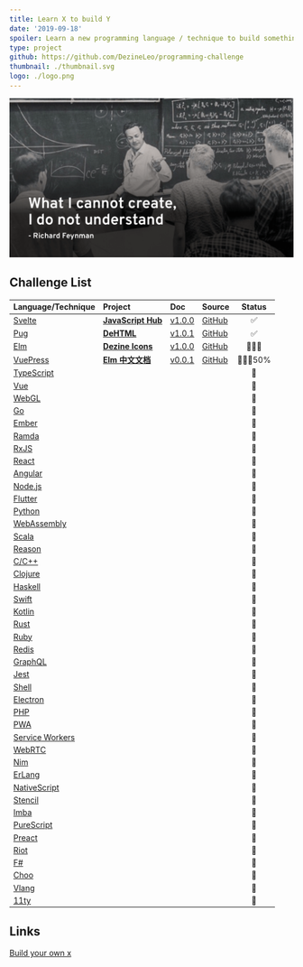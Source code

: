 ```yaml
---
title: Learn X to build Y
date: '2019-09-18'
spoiler: Learn a new programming language / technique to build something real world.
type: project
github: https://github.com/DezineLeo/programming-challenge
thumbnail: ./thumbnail.svg
logo: ./logo.png
---
```


![What I cannot create, I do not understand.](./feynman.png)

## Challenge List
| Language/Technique | Project | Doc | Source | Status |
|:-------------------|:--------|:------|:-------|:------:|
| [Svelte](https://svelte.dev/) | **[JavaScript Hub](https://javascript-hub.dezineleo.com)** | [v1.0.0](/javascript-hub/) | [GitHub](https://github.com/DezineLeo/javascript-hub) | ✅ |
| [Pug](https://pugjs.org/api/getting-started.html) | **[DeHTML](https://github.com/DezineLeo/DeHTML)** | [v1.0.1](/de-html/) | [GitHub](https://github.com/DezineLeo/DeHTML) | ✅ |
| [Elm](https://elm-lang.org/) | **[Dezine Icons]()** | [v1.0.0](/dezine-icons/) | [GitHub]() | 👨🏻‍💻 |
| [VuePress](https://vuepress.vuejs.org/) | **[Elm 中文文档]()** | [v0.0.1](/elm-lang-doc-zh/) | [GitHub](https://github.com/DezineLeo/elm-lang-docs-zh) | 👨🏻‍💻50% |
| [TypeScript](https://www.typescriptlang.org/) | **[]()** | []() | []() | 🚧 |
| [Vue](https://vuejs.org/) | **[]()** | []() | []() | 🚧 |
| [WebGL](https://developer.mozilla.org/en-US/docs/Web/API/WebGL_API) | **[]()** | []() | []() | 🚧 |
| [Go](https://golang.org/) | **[]()** | []() | []() | 🚧 |
| [Ember](https://emberjs.com/) | **[]()** | []() | []() | 🚧 |
| [Ramda](https://ramdajs.com/) | **[]()** | []() | []() | 🚧 |
| [RxJS](https://rxjs-dev.firebaseapp.com/) | **[]()** | []() | []() | 🚧 |
| [React](https://reactjs.org/) | **[]()** | []() | []() | 🚧 |
| [Angular](https://angular.io/) | **[]()** | []() | []() | 🚧 |
| [Node.js](https://nodejs.org/en/) | **[]()** | []() | []() | 🚧 |
| [Flutter](https://flutter.dev/) | **[]()** | []() | []() | 🚧 |
| [Python](https://www.python.org/) | **[]()** | []() | []() | 🚧 |
| [WebAssembly](https://webassembly.org/) | **[]()** | []() | []() | 🚧 |
| [Scala](https://www.scala-lang.org/) | **[]()** | []() | []() | 🚧 |
| [Reason](https://reasonml.github.io/) | **[]()** | []() | []() | 🚧 |
| [C/C++](https://docs.microsoft.com/en-us/cpp/cpp/c-cpp-language-and-standard-libraries?view=vs-2019) | **[]()** | []() | []() | 🚧 |
| [Clojure](https://clojure.org/) | **[]()** | []() | []() | 🚧 |
| [Haskell](https://www.haskell.org/) | **[]()** | []() | []() | 🚧 |
| [Swift](https://developer.apple.com/swift/) | **[]()** | []() | []() | 🚧 |
| [Kotlin](https://kotlinlang.org/) | **[]()** | []() | []() | 🚧 |
| [Rust](https://www.rust-lang.org/) | **[]()** | []() | []() | 🚧 |
| [Ruby](https://www.ruby-lang.org/en/) | **[]()** | []() | []() | 🚧 |
| [Redis](https://redis.io/) | **[]()** | []() | []() | 🚧 |
| [GraphQL](https://graphql.org/) | **[]()** | []() | []() | 🚧 |
| [Jest](https://jestjs.io/) | **[]()** | []() | []() | 🚧 |
| [Shell](https://www.shellscript.sh/) | **[]()** | []() | []() | 🚧 |
| [Electron](https://electronjs.org/) | **[]()** | []() | []() | 🚧 |
| [PHP](https://www.php.net/) | **[]()** | []() | []() | 🚧 |
| [PWA](https://developers.google.com/web/progressive-web-apps/) | **[]()** | []() | []() | 🚧 |
| [Service Workers](https://developers.google.com/web/fundamentals/primers/service-workers/) | **[]()** | []() | []() | 🚧 |
| [WebRTC](https://developer.mozilla.org/en-US/docs/Web/API/WebRTC_API) | **[]()** | []() | []() | 🚧 |
| [Nim](https://nim-lang.org) | **[]()** | []() | []() | 🚧 |
| [ErLang](https://www.erlang.org/) | **[]()** | []() | []() | 🚧 |
| [NativeScript](https://www.nativescript.org/) | **[]()** | []() | []() | 🚧 |
| [Stencil](https://stenciljs.com/) | **[]()** | []() | []() | 🚧 |
| [Imba](http://imba.io/) | **[]()** | []() | []() | 🚧 |
| [PureScript](http://www.purescript.org/) | **[]()** | []() | []() | 🚧 |
| [Preact](https://preactjs.com/) | **[]()** | []() | []() | 🚧 |
| [Riot](https://riot.js.org/) | **[]()** | []() | []() | 🚧 |
| [F#](https://fsharp.org/) | **[]()** | []() | []() | 🚧 |
| [Choo](https://choo.io/) | **[]()** | []() | []() | 🚧 |
| [Vlang](https://vlang.io/) | **[]()** | []() | []() | 🚧 |
| [11ty](https://www.11ty.io) | **[]()** | []() | []() | 🚧 |

## Links
[Build your own x](https://github.com/danistefanovic/build-your-own-x)

